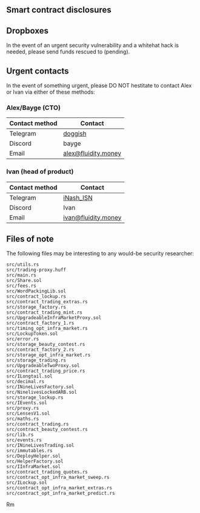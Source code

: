 
## Smart contract disclosures

## Dropboxes

In the event of an urgent security vulnerability and a whitehat hack
is needed, please send funds rescued to (pending).

## Urgent contacts

In the event of something urgent, please DO NOT hestitate to contact
Alex or Ivan via either of these methods:

### Alex/Bayge (CTO)

| Contact method |                      Contact                      |
|----------------|---------------------------------------------------|
| Telegram       | [doggish](https://t.me/doggish)                   |
| Discord        | bayge                                             |
| Email          | [alex@fluidity.money](mailto:alex@fluidity.money) |

### Ivan (head of product)

| Contact method |                      Contact                      |
|----------------|---------------------------------------------------|
| Telegram       | [iNash_ISN](https://t.me/iNash_ISN)               |
| Discord        | Ivan | ISN (🌊,💸)#8511                             |
| Email          | [ivan@fluidity.money](mailto:ivan@fluidity.money) |

## Files of note

The following files may be interesting to any would-be security researcher:

```
src/utils.rs
src/trading-proxy.huff
src/main.rs
src/Share.sol
src/fees.rs
src/WordPackingLib.sol
src/contract_lockup.rs
src/contract_trading_extras.rs
src/storage_factory.rs
src/contract_trading_mint.rs
src/UpgradeableInfraMarketProxy.sol
src/contract_factory_1.rs
src/timing_opt_infra_market.rs
src/LockupToken.sol
src/error.rs
src/storage_beauty_contest.rs
src/contract_factory_2.rs
src/storage_opt_infra_market.rs
src/storage_trading.rs
src/UpgradeableTwoProxy.sol
src/contract_trading_price.rs
src/ILongtail.sol
src/decimal.rs
src/INineLivesFactory.sol
src/NinelivesLockedARB.sol
src/storage_lockup.rs
src/IEvents.sol
src/proxy.rs
src/LensesV1.sol
src/maths.rs
src/contract_trading.rs
src/contract_beauty_contest.rs
src/lib.rs
src/events.rs
src/INineLivesTrading.sol
src/immutables.rs
src/DeployHelper.sol
src/HelperFactory.sol
src/IInfraMarket.sol
src/contract_trading_quotes.rs
src/contract_opt_infra_market_sweep.rs
src/ILockup.sol
src/contract_opt_infra_market_extras.rs
src/contract_opt_infra_market_predict.rs
```
Rm